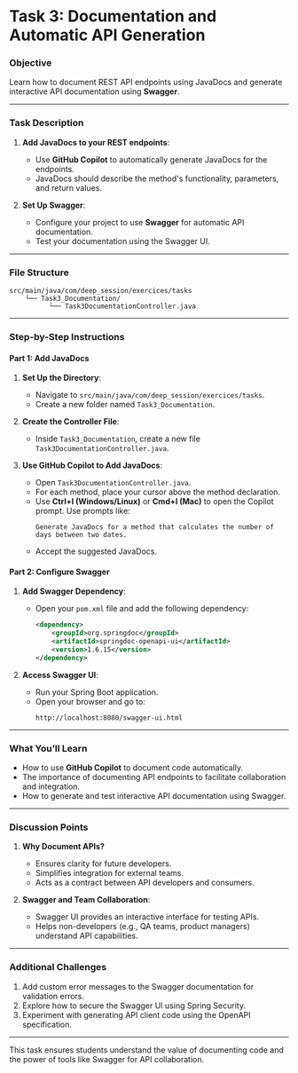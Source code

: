 # Task 3: Documentation and Automatic API Generation

### Objective
Learn how to document REST API endpoints using JavaDocs and generate interactive API documentation using **Swagger**.

---

### Task Description
1. **Add JavaDocs to your REST endpoints**:
   - Use **GitHub Copilot** to automatically generate JavaDocs for the endpoints.
   - JavaDocs should describe the method's functionality, parameters, and return values.

2. **Set Up Swagger**:
   - Configure your project to use **Swagger** for automatic API documentation.
   - Test your documentation using the Swagger UI.

---

### File Structure
```plaintext
src/main/java/com/deep_session/exercices/tasks
    └── Task3_Documentation/
          └── Task3DocumentationController.java
```

---

### Step-by-Step Instructions

#### **Part 1: Add JavaDocs**

1. **Set Up the Directory**:
   - Navigate to `src/main/java/com/deep_session/exercices/tasks`.
   - Create a new folder named `Task3_Documentation`.

2. **Create the Controller File**:
   - Inside `Task3_Documentation`, create a new file `Task3DocumentationController.java`.

3. **Use GitHub Copilot to Add JavaDocs**:
   - Open `Task3DocumentationController.java`.
   - For each method, place your cursor above the method declaration.
   - Use **Ctrl+I (Windows/Linux)** or **Cmd+I (Mac)** to open the Copilot prompt. Use prompts like:
     ```
     Generate JavaDocs for a method that calculates the number of days between two dates.
     ```
   - Accept the suggested JavaDocs.

#### **Part 2: Configure Swagger**

1. **Add Swagger Dependency**:
   - Open your `pom.xml` file and add the following dependency:
     ```xml
     <dependency>
         <groupId>org.springdoc</groupId>
         <artifactId>springdoc-openapi-ui</artifactId>
         <version>1.6.15</version>
     </dependency>
     ```

2. **Access Swagger UI**:
   - Run your Spring Boot application.
   - Open your browser and go to:  
     ```
     http://localhost:8080/swagger-ui.html
     ```

---

### **What You’ll Learn**
- How to use **GitHub Copilot** to document code automatically.
- The importance of documenting API endpoints to facilitate collaboration and integration.
- How to generate and test interactive API documentation using Swagger.

---

### **Discussion Points**

1. **Why Document APIs?**
   - Ensures clarity for future developers.
   - Simplifies integration for external teams.
   - Acts as a contract between API developers and consumers.

2. **Swagger and Team Collaboration**:
   - Swagger UI provides an interactive interface for testing APIs.
   - Helps non-developers (e.g., QA teams, product managers) understand API capabilities.

---

### Additional Challenges
1. Add custom error messages to the Swagger documentation for validation errors.
2. Explore how to secure the Swagger UI using Spring Security.
3. Experiment with generating API client code using the OpenAPI specification.

---

This task ensures students understand the value of documenting code and the power of tools like Swagger for API collaboration.